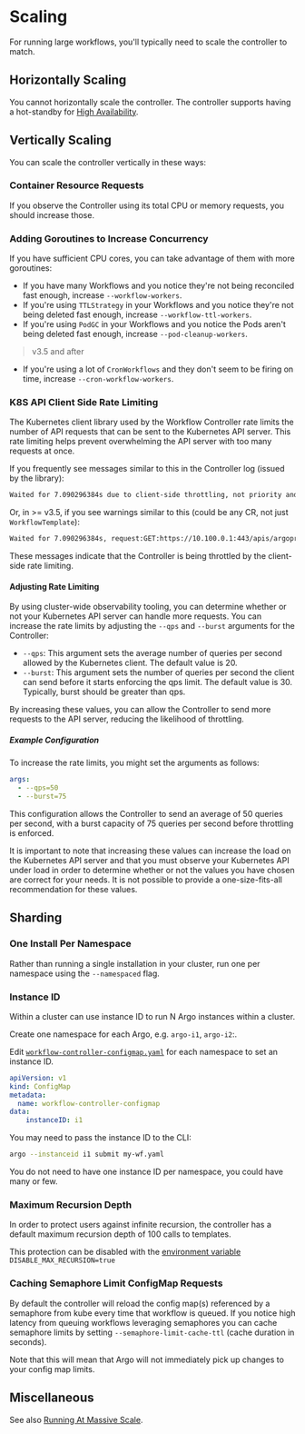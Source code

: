 # Scaling

For running large workflows, you'll typically need to scale the controller to match.

## Horizontally Scaling

You cannot horizontally scale the controller.
The controller supports having a hot-standby for [High Availability](high-availability.md#workflow-controller).

## Vertically Scaling

You can scale the controller vertically in these ways:

### Container Resource Requests

If you observe the Controller using its total CPU or memory requests, you should increase those.

### Adding Goroutines to Increase Concurrency

If you have sufficient CPU cores, you can take advantage of them with more goroutines:

- If you have many Workflows and you notice they're not being reconciled fast enough, increase `--workflow-workers`.
- If you're using `TTLStrategy` in your Workflows and you notice they're not being deleted fast enough, increase `--workflow-ttl-workers`.
- If you're using `PodGC` in your Workflows and you notice the Pods aren't being deleted fast enough, increase `--pod-cleanup-workers`.

> v3.5 and after

- If you're using a lot of `CronWorkflows` and they don't seem to be firing on time, increase `--cron-workflow-workers`.

### K8S API Client Side Rate Limiting

The Kubernetes client library used by the Workflow Controller rate limits the number of API requests that can be sent to the Kubernetes API server.
This rate limiting helps prevent overwhelming the API server with too many requests at once.

If you frequently see messages similar to this in the Controller log (issued by the library):

```txt
Waited for 7.090296384s due to client-side throttling, not priority and fairness, request: GET:https://10.100.0.1:443/apis/argoproj.io/v1alpha1/namespaces/argo/workflowtemplates/s2t
```

Or, in >= v3.5, if you see warnings similar to this (could be any CR, not just `WorkflowTemplate`):

```txt
Waited for 7.090296384s, request:GET:https://10.100.0.1:443/apis/argoproj.io/v1alpha1/namespaces/argo/workflowtemplates/s2t
```

These messages indicate that the Controller is being throttled by the client-side rate limiting.

#### Adjusting Rate Limiting

By using cluster-wide observability tooling, you can determine whether or not your Kubernetes API server can handle more requests.
You can increase the rate limits by adjusting the `--qps` and `--burst` arguments for the Controller:

- `--qps`: This argument sets the average number of queries per second allowed by the Kubernetes client.
The default value is 20.
- `--burst`: This argument sets the number of queries per second the client can send before it starts enforcing the qps limit.
The default value is 30. Typically, burst should be greater than qps.

By increasing these values, you can allow the Controller to send more requests to the API server, reducing the likelihood of throttling.

##### Example Configuration

To increase the rate limits, you might set the arguments as follows:

```yaml
args:
  - --qps=50
  - --burst=75
```

This configuration allows the Controller to send an average of 50 queries per second, with a burst capacity of 75 queries per second before throttling is enforced.

It is important to note that increasing these values can increase the load on the Kubernetes API server and that you must observe your Kubernetes API under load in order to determine whether or not the values you have chosen are correct for your needs.
It is not possible to provide a one-size-fits-all recommendation for these values.

## Sharding

### One Install Per Namespace

Rather than running a single installation in your cluster, run one per namespace using the `--namespaced` flag.

### Instance ID

Within a cluster can use instance ID to run N Argo instances within a cluster.

Create one namespace for each Argo, e.g. `argo-i1`, `argo-i2`:.

Edit [`workflow-controller-configmap.yaml`](workflow-controller-configmap.yaml) for each namespace to set an instance ID.

```yaml
apiVersion: v1
kind: ConfigMap
metadata:
  name: workflow-controller-configmap
data:
    instanceID: i1
```

You may need to pass the instance ID to the CLI:

```bash
argo --instanceid i1 submit my-wf.yaml
```

You do not need to have one instance ID per namespace, you could have many or few.

### Maximum Recursion Depth

In order to protect users against infinite recursion, the controller has a default maximum recursion depth of 100 calls to templates.

This protection can be disabled with the [environment variable](environment-variables.md#controller) `DISABLE_MAX_RECURSION=true`

### Caching Semaphore Limit ConfigMap Requests

By default the controller will reload the config map(s) referenced by a semaphore from kube every time that workflow is queued. If you notice high latency from queuing workflows leveraging semaphores you can cache semaphore limits by setting `--semaphore-limit-cache-ttl` (cache duration in seconds).

Note that this will mean that Argo will not immediately pick up changes to your config map limits.

## Miscellaneous

See also [Running At Massive Scale](running-at-massive-scale.md).
